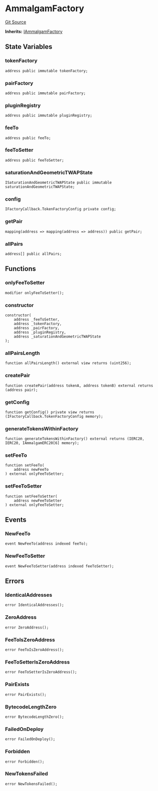 # AmmalgamFactory
[Git Source](https://github.com/Ammalgam-Protocol/core-v1/blob/85df9cff0e774de8aef6efe8ec7df8cd94f03568/contracts/factories/AmmalgamFactory.sol)

**Inherits:**
[IAmmalgamFactory](/docs/developer-guide/contracts/interfaces/factories/IAmmalgamFactory.sol/interface.IAmmalgamFactory.md)


## State Variables
### tokenFactory

```solidity
address public immutable tokenFactory;
```


### pairFactory

```solidity
address public immutable pairFactory;
```


### pluginRegistry

```solidity
address public immutable pluginRegistry;
```


### feeTo

```solidity
address public feeTo;
```


### feeToSetter

```solidity
address public feeToSetter;
```


### saturationAndGeometricTWAPState

```solidity
ISaturationAndGeometricTWAPState public immutable saturationAndGeometricTWAPState;
```


### config

```solidity
IFactoryCallback.TokenFactoryConfig private config;
```


### getPair

```solidity
mapping(address => mapping(address => address)) public getPair;
```


### allPairs

```solidity
address[] public allPairs;
```


## Functions
### onlyFeeToSetter


```solidity
modifier onlyFeeToSetter();
```

### constructor


```solidity
constructor(
    address _feeToSetter,
    address _tokenFactory,
    address _pairFactory,
    address _pluginRegistry,
    address _saturationAndGeometricTWAPState
);
```

### allPairsLength


```solidity
function allPairsLength() external view returns (uint256);
```

### createPair


```solidity
function createPair(address tokenA, address tokenB) external returns (address pair);
```

### getConfig


```solidity
function getConfig() private view returns (IFactoryCallback.TokenFactoryConfig memory);
```

### generateTokensWithinFactory


```solidity
function generateTokensWithinFactory() external returns (IERC20, IERC20, IAmmalgamERC20[6] memory);
```

### setFeeTo


```solidity
function setFeeTo(
    address newFeeTo
) external onlyFeeToSetter;
```

### setFeeToSetter


```solidity
function setFeeToSetter(
    address newFeeToSetter
) external onlyFeeToSetter;
```

## Events
### NewFeeTo

```solidity
event NewFeeTo(address indexed feeTo);
```

### NewFeeToSetter

```solidity
event NewFeeToSetter(address indexed feeToSetter);
```

## Errors
### IdenticalAddresses

```solidity
error IdenticalAddresses();
```

### ZeroAddress

```solidity
error ZeroAddress();
```

### FeeToIsZeroAddress

```solidity
error FeeToIsZeroAddress();
```

### FeeToSetterIsZeroAddress

```solidity
error FeeToSetterIsZeroAddress();
```

### PairExists

```solidity
error PairExists();
```

### BytecodeLengthZero

```solidity
error BytecodeLengthZero();
```

### FailedOnDeploy

```solidity
error FailedOnDeploy();
```

### Forbidden

```solidity
error Forbidden();
```

### NewTokensFailed

```solidity
error NewTokensFailed();
```

